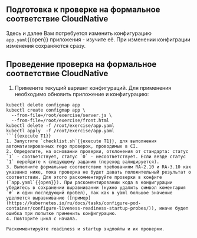 ## Подготовка к проверке на формальное соответствие CloudNative
Здесь и далее Вам потребуется изменить конфигурацию `app.yaml`{{open}} приложения - изучите её. При изменении конфиграции изменения сохраняются сразу.

## Проведение проверка на формальное соответствие CloudNative
1.  Примените текущий вариант конфигураций. Для применения необходимо обновить приложение и конфигурацию:
```
kubectl delete configmap app
kubectl create configmap app \
  --from-file=/root/exercise/server.js \
  --from-file=/root/exercise/front.html
kubectl delete -f /root/exercise/app.yaml
kubectl apply  -f /root/exercise/app.yaml
```{{execute T1}}
1. Запустите `checklist.sh`{{execute T1}}, для выполнения автоматизированных rego проверок, проводимых в CI.
2. Определите, на основании проверки, отклонения от стандарта: статус `1` - соответствует, статус `0` - несоответствует. Если везде статус `1` перейдите к следующему заданию (переход валидируется).
3. Выполните формальные соответствие требованиям RA-2.10 и RA-3.10 как указанно ниже, пока проверка не будет давать положительный результат о соответствии. Для этого раскомментируйте проверки в конфиге (`app.yaml`{{open}}). При раскоментировании кода в конфигурации убедитесь в сохранении выравнивании (нужно удалить символ коментария `#` и один последующий пробел), так как в yaml большое значение уделяется выравниванию ([пример](https://kubernetes.io/ru/docs/tasks/configure-pod-container/configure-liveness-readiness-startup-probes/)), иначе будет ошибка при попытке применить конфигурацию. 
4. Повторите цикл с начала. 

Раскомментируйте readiness и startup эндпойты и их проверки.

